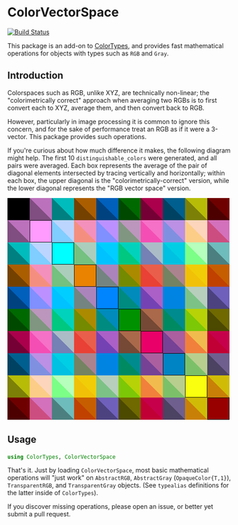 # ColorVectorSpace

[![Build Status](https://travis-ci.org/JuliaGraphics/ColorVectorSpace.jl.svg?branch=master)](https://travis-ci.org/JuliaGraphics/ColorVectorSpace.jl)

This package is an add-on to [ColorTypes](https://github.com/JuliaGraphics/ColorTypes.jl), and provides fast
mathematical operations for objects with types such as `RGB` and
`Gray`.

## Introduction

Colorspaces such as RGB, unlike XYZ, are technically non-linear; the
"colorimetrically correct" approach when averaging two RGBs is to
first convert each to XYZ, average them, and then convert back to RGB.

However, particularly in image processing it is common to ignore this
concern, and for the sake of performance treat an RGB as if it were a
3-vector.  This package provides such operations.

If you're curious about how much difference it makes, the following
diagram might help. The first 10 `distinguishable_colors` were
generated, and all pairs were averaged. Each box represents the
average of the pair of diagonal elements intersected by tracing
vertically and horizontally; within each box, the upper diagonal is
the "colorimetrically-correct" version, while the lower diagonal
represents the "RGB vector space" version.

![ColorVectorSpace](images/comparison.png "Comparison")

## Usage

```jl
using ColorTypes, ColorVectorSpace
```

That's it. Just by loading `ColorVectorSpace`, most basic mathematical
operations will "just work" on `AbstractRGB`, `AbstractGray`
(`OpaqueColor{T,1}`), `TransparentRGB`, and `TransparentGray` objects.
(See `typealias` definitions for the latter inside of `ColorTypes`).

If you discover missing operations, please open an issue, or better
yet submit a pull request.
